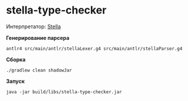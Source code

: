 stella-type-checker
===================

Интерпретатор: [Stella](https://fizruk.github.io/stella/)

__Генерирование парсера__

```shell
antlr4 src/main/antlr/stellaLexer.g4 src/main/antlr/stellaParser.g4
```

__Сборка__

```shell
./gradlew clean shadowJar
```

__Запуск__


```shell
java -jar build/libs/stella-type-checker.jar
```
